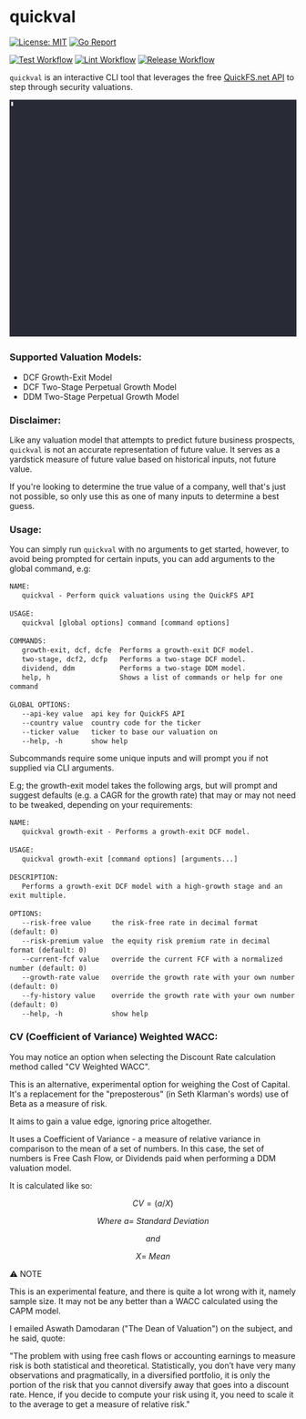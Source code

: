 # quickval

[![License: MIT](https://img.shields.io/badge/License-MIT-yellow.svg)](https://opensource.org/licenses/MIT)
[![Go Report](https://goreportcard.com/badge/github.com/shanehull/quickval)](https://goreportcard.com/report/github.com/shanehull/quickval)

[![Test Workflow](https://github.com/shanehull/quickval/actions/workflows/test.yaml/badge.svg?branch=main)](https://github.com/shanehull/quickval/actions/workflows/test.yaml/badge.svg?branch=main)
[![Lint Workflow](https://github.com/shanehull/quickval/actions/workflows/lint.yaml/badge.svg?branch=main)](https://github.com/shanehull/quickval/actions/workflows/lint.yaml/badge.svg?branch=main)
[![Release Workflow](https://github.com/shanehull/quickval/actions/workflows/release.yaml/badge.svg?branch=release)](https://github.com/shanehull/quickval/actions/workflows/release.yaml/badge.svg?branch=release)

`quickval` is an interactive CLI tool that leverages the free [QuickFS.net API](https://quickfs.net/features/public-api) to step through security valuations.

<p align="center">
    <img src="docs/images/quickval.gif" width="800" alt="quickval cmd line example">
</p>

### Supported Valuation Models:

- DCF Growth-Exit Model
- DCF Two-Stage Perpetual Growth Model
- DDM Two-Stage Perpetual Growth Model

### Disclaimer:

Like any valuation model that attempts to predict future business prospects, `quickval` is not an accurate representation of future value. It serves as a yardstick measure of future value based on historical inputs, not future value.

If you're looking to determine the true value of a company, well that's just not possible, so only use this as one of many inputs to determine a best guess.

### Usage:

You can simply run `quickval` with no arguments to get started, however, to avoid being prompted for certain inputs, you can add arguments to the global command, e.g:

```
NAME:
   quickval - Perform quick valuations using the QuickFS API

USAGE:
   quickval [global options] command [command options]

COMMANDS:
   growth-exit, dcf, dcfe  Performs a growth-exit DCF model.
   two-stage, dcf2, dcfp   Performs a two-stage DCF model.
   dividend, ddm           Performs a two-stage DDM model.
   help, h                 Shows a list of commands or help for one command

GLOBAL OPTIONS:
   --api-key value  api key for QuickFS API
   --country value  country code for the ticker
   --ticker value   ticker to base our valuation on
   --help, -h       show help
```

Subcommands require some unique inputs and will prompt you if not supplied via CLI arguments.

E.g; the growth-exit model takes the following args, but will prompt and suggest defaults (e.g. a CAGR for the growth rate) that may or may not need to be tweaked, depending on your requirements:

```
NAME:
   quickval growth-exit - Performs a growth-exit DCF model.

USAGE:
   quickval growth-exit [command options] [arguments...]

DESCRIPTION:
   Performs a growth-exit DCF model with a high-growth stage and an exit multiple.

OPTIONS:
   --risk-free value     the risk-free rate in decimal format (default: 0)
   --risk-premium value  the equity risk premium rate in decimal format (default: 0)
   --current-fcf value   override the current FCF with a normalized number (default: 0)
   --growth-rate value   override the growth rate with your own number (default: 0)
   --fy-history value    override the growth rate with your own number (default: 0)
   --help, -h            show help
```

### CV (Coefficient of Variance) Weighted WACC:

You may notice an option when selecting the Discount Rate calculation method called "CV Weighted WACC".

This is an alternative, experimental option for weighing the Cost of Capital. It's a replacement for the "preposterous" (in Seth Klarman's words) use of Beta as a measure of risk.

It aims to gain a value edge, ignoring price altogether.

It uses a Coefficient of Variance - a measure of relative variance in comparison to the mean of a set of numbers.
In this case, the set of numbers is Free Cash Flow, or Dividends paid when performing a DDM valuation model.

It is calculated like so:

$$CV = (a / X)$$

$$
Where \ a = \ Standard \ Deviation
$$

$$
and
$$

$$
X = \ Mean
$$

:warning: NOTE

This is an experimental feature, and there is quite a lot wrong with it, namely sample size. It may not be any better than a WACC calculated using the CAPM model.

I emailed Aswath Damodaran ("The Dean of Valuation") on the subject, and he said, quote:

"The problem with using free cash flows or accounting earnings to measure risk is both statistical and theoretical.
Statistically, you don’t have very many observations and pragmatically, in a diversified portfolio,
it is only the portion of the risk that you cannot diversify away that goes into a discount rate.
Hence, if you decide to compute your risk using it, you need to scale it to the average to get a measure of relative risk."
